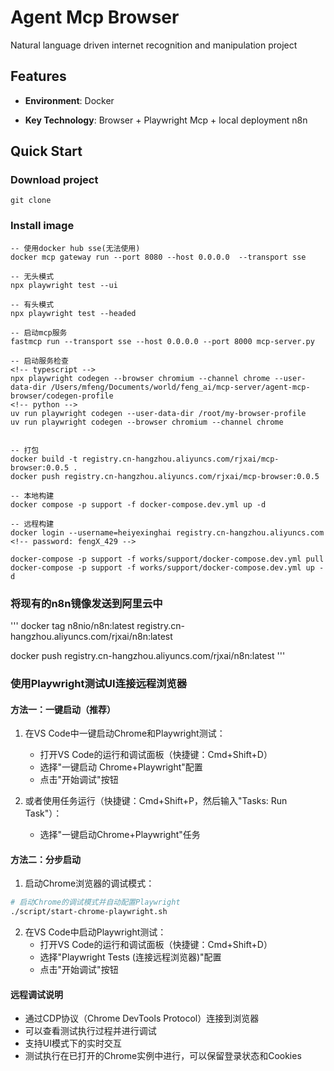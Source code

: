 # Agent Mcp Browser

Natural language driven internet recognition and manipulation project

## Features

- **Environment**: Docker

- **Key Technology**: Browser + Playwright Mcp + local deployment n8n

## Quick Start

### Download project

```
git clone 
```

### Install image

```
-- 使用docker hub sse(无法使用)
docker mcp gateway run --port 8080 --host 0.0.0.0  --transport sse

-- 无头模式
npx playwright test --ui

-- 有头模式
npx playwright test --headed

-- 启动mcp服务
fastmcp run --transport sse --host 0.0.0.0 --port 8000 mcp-server.py

-- 启动服务检查
<!-- typescript -->
npx playwright codegen --browser chromium --channel chrome --user-data-dir /Users/mfeng/Documents/world/feng_ai/mcp-server/agent-mcp-browser/codegen-profile
<!-- python -->
uv run playwright codegen --user-data-dir /root/my-browser-profile
uv run playwright codegen --browser chromium --channel chrome


-- 打包
docker build -t registry.cn-hangzhou.aliyuncs.com/rjxai/mcp-browser:0.0.5 .
docker push registry.cn-hangzhou.aliyuncs.com/rjxai/mcp-browser:0.0.5

-- 本地构建
docker compose -p support -f docker-compose.dev.yml up -d

-- 远程构建
docker login --username=heiyexinghai registry.cn-hangzhou.aliyuncs.com
<!-- password: fengX_429 -->

docker-compose -p support -f works/support/docker-compose.dev.yml pull
docker-compose -p support -f works/support/docker-compose.dev.yml up -d
```

### 将现有的n8n镜像发送到阿里云中
'''
docker tag n8nio/n8n:latest registry.cn-hangzhou.aliyuncs.com/rjxai/n8n:latest

docker push registry.cn-hangzhou.aliyuncs.com/rjxai/n8n:latest
'''

### 使用Playwright测试UI连接远程浏览器

#### 方法一：一键启动（推荐）

1. 在VS Code中一键启动Chrome和Playwright测试：
   - 打开VS Code的运行和调试面板（快捷键：Cmd+Shift+D）
   - 选择"一键启动 Chrome+Playwright"配置
   - 点击"开始调试"按钮

2. 或者使用任务运行（快捷键：Cmd+Shift+P，然后输入"Tasks: Run Task"）：
   - 选择"一键启动Chrome+Playwright"任务

#### 方法二：分步启动

1. 启动Chrome浏览器的调试模式：

```bash
# 启动Chrome的调试模式并自动配置Playwright
./script/start-chrome-playwright.sh
```

2. 在VS Code中启动Playwright测试：
   - 打开VS Code的运行和调试面板（快捷键：Cmd+Shift+D）
   - 选择"Playwright Tests (连接远程浏览器)"配置
   - 点击"开始调试"按钮

#### 远程调试说明
- 通过CDP协议（Chrome DevTools Protocol）连接到浏览器
- 可以查看测试执行过程并进行调试
- 支持UI模式下的实时交互
- 测试执行在已打开的Chrome实例中进行，可以保留登录状态和Cookies
